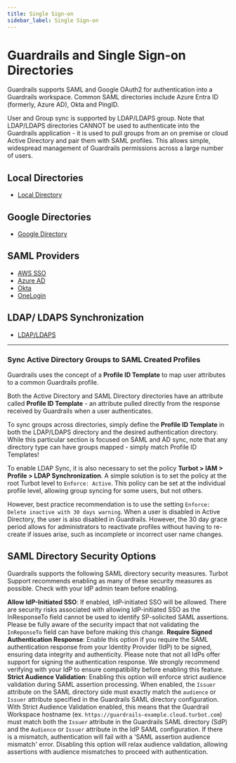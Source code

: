 ```yaml
---
title: Single Sign-on
sidebar_label: Single Sign-on
---
```


# Guardrails and Single Sign-on Directories

Guardrails supports SAML and Google OAuth2 for authentication into a Guardrails workspace. Common SAML directories
include Azure Entra ID (formerly, Azure AD), Okta and PingID.

User and Group sync is supported by LDAP/LDAPS group. Note that LDAP/LDAPS directories CANNOT be used to authenticate
into the Guardrails application - it is used to pull groups from an on premise or cloud Active Directory and pair them
with SAML profiles. This allows simple, widespread management of Guardrails permissions across a large number of users.

## Local Directories

* [Local Directory](guides/configuring-guardrails/directories/local)

## Google Directories

* [Google Directory](guides/configuring-guardrails/directories/google)

## SAML Providers

* [AWS SSO](guides/configuring-guardrails/directories/aws-sso)
* [Azure AD](guides/configuring-guardrails/directories/azure-ad)
* [Okta](guides/configuring-guardrails/directories/okta)
* [OneLogin](guides/configuring-guardrails/directories/onelogin)

## LDAP/ LDAPS Synchronization

* [LDAP/LDAPS](guides/configuring-guardrails/directories/ldap-ldaps)

----------

### Sync Active Directory Groups to SAML Created Profiles

Guardrails uses the concept of a **Profile ID Template** to map user attributes to a common Guardrails profile.

Both the Active Directory and SAML Directory directories have an attribute called **Profile ID Template** - an attribute
pulled directly from the response received by Guardrails when a user authenticates.

To sync groups across directories, simply define the **Profile ID Template** in both the LDAP/LDAPS directory and the
desired authentication directory. While this particular section is focused on SAML and AD sync, note that any directory
type can have groups mapped - simply match Profile ID Templates!

To enable LDAP Sync, it is also necessary to set the policy **Turbot > IAM > Profile > LDAP Synchronization**. A simple
solution is to set the policy at the root Turbot level to `Enforce: Active`. This policy can be set at the individual
profile level, allowing group syncing for some users, but not others.

However, best practice recommendation is to use the setting `Enforce: Delete inactive with 30 days warning`. When a user
is disabled in Active Directory, the user is also disabled in Guardrails. However, the 30 day grace period allows for
administrators to reactivate profiles without having to re-create if issues arise, such as incomplete or incorrect user
name changes.

## SAML Directory Security Options

Guardrails supports the following SAML directory security measures. Turbot Support recommends enabling as many of these
security measures as possible.  Check with your IdP admin team before enabling. 

**Allow IdP-Initiated SSO**: If enabled, IdP-initiated SSO will be allowed. There are security risks associated with
allowing IdP-initiated SSO as the InResponseTo field cannot be used to identify SP-solicited SAML assertions. Please be
fully aware of the security impact that not validating the `InReponseTo` field can have before making this change.
**Require Signed Authentication Response**: Enable this option if you require the SAML authentication response from your
Identity Provider (IdP) to be signed, ensuring data integrity and authenticity. Please note that not all IdPs offer
support for signing the authentication response. We strongly recommend verifying with your IdP to ensure compatibility
before enabling this feature.
**Strict Audience Validation**:  Enabling this option will enforce strict audience validation during SAML assertion
processing. When enabled, the `Issuer` attribute on the SAML directory side must exactly match the `audience`
or `Issuer` attribute specified in the Guardrails SAML directory configuration. With Strict Audience Validation enabled,
this means that the Guardrail Workspace hostname (ex. `https://guardrails-example.cloud.turbot.com`) must match both
the `Issuer` attribute in the Guardrails SAML directory (SdP) and the `Audience` or `Issuer` attribute in the IdP SAML
configuration. If there is a mismatch, authentication will fail with a 'SAML assertion audience mismatch' error.
Disabling this option will relax audience validation, allowing assertions with audience mismatches to proceed with
authentication.
